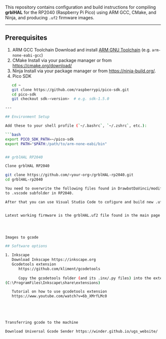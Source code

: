 This repository contains configuration and build instructions for compiling **grblHAL** for the RP2040 (Raspberry Pi Pico) using ARM GCC, CMake, and Ninja, and producing `.uf2` firmware images.


---
## Prerequisites 
1. ARM GCC Toolchain
   Download and install [ARM GNU Toolchain](https://developer.arm.com/downloads/-/arm-gnu-toolchain-downloads) (e.g. `arm-none-eabi-gcc`)
2. CMake
   Install via your package manager or from https://cmake.org/download/
3. Ninja
   Install via your package manager or from https://ninja-build.org/.  
4. Pico SDK
```bash
   cd ~
   git clone https://github.com/raspberrypi/pico-sdk.git
   cd pico-sdk
   git checkout sdk-<version>  # e.g. sdk-1.5.0

---

## Environment Setup

Add these to your shell profile (`~/.bashrc`, `~/.zshrc`, etc.):

```bash
export PICO_SDK_PATH=~/pico-sdk
export PATH="$PATH:/path/to/arm-none-eabi/bin"


## grblHAL RP2040

Clone grblHAL RP2040

git clone https://github.com/<your-org>/grblHAL-rp2040.git
cd grblHAL-rp2040

You need to overwrite the following files found in DrawbotDaVinci/modifiedRO2040files from the RP2040. Additionally you have to create settings.json file
to .vscode subfolder in RP2040.  

After that you can use Visual Studio Code to cofigure and build new .uf2 files using CMake. 


Latest working firmware is the grblHAL.uf2 file found in the main page of DrawbotDaVinci




Images to gcode

## Software options

1. Inkscape
   Download Inkscape https://inkscape.org
   Gcodetools extension
      https://github.com/kliment/gcodetools
      
      Copy the gcodetools folder (and its .inx/.py files) into the extensions directory
(C:\ProgramFiles\Inkscape\share\extensions)

   Tutorial on how to use gcodetools extension
   https://www.youtube.com/watch?v=6b_XMrfLMc0





Transferring gcode to the machine

Download Universal Gcode Sender https://winder.github.io/ugs_website/



